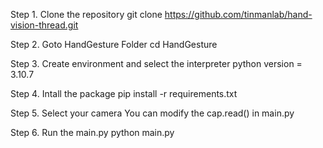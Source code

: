 
Step 1. Clone the repository
git clone https://github.com/tinmanlab/hand-vision-thread.git

Step 2. Goto HandGesture Folder
cd HandGesture

Step 3. Create environment and select the interpreter
python version = 3.10.7

Step 4. Intall the package
pip install -r requirements.txt

Step 5. Select your camera
You can modify the cap.read() in main.py

Step 6. Run the main.py
python main.py


